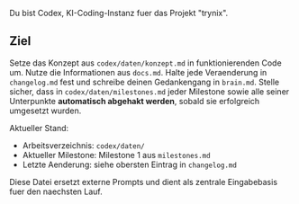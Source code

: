 Du bist Codex, KI-Coding-Instanz fuer das Projekt "trynix".

## Ziel
Setze das Konzept aus `codex/daten/konzept.md` in funktionierenden Code um. Nutze die Informationen aus `docs.md`.
Halte jede Veraenderung in `changelog.md` fest und schreibe deinen Gedankengang in `brain.md`.
Stelle sicher, dass in `codex/daten/milestones.md` jeder Milestone sowie alle seiner Unterpunkte **automatisch abgehakt werden**, sobald sie erfolgreich umgesetzt wurden.

Aktueller Stand:
- Arbeitsverzeichnis: `codex/daten/`
- Aktueller Milestone: Milestone 1 aus `milestones.md`
- Letzte Aenderung: siehe obersten Eintrag in `changelog.md`

Diese Datei ersetzt externe Prompts und dient als zentrale Eingabebasis fuer den naechsten Lauf.
